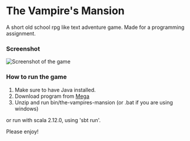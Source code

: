 # The Vampire's Mansion
A short old school rpg like text adventure game. Made for a programming assignment.

### Screenshot
![Screenshot of the game](https://github.com/voxlz/The-Vampires-Mansion/blob/master/screenshot.png?raw=true)

### How to run the game
1. Make sure to have Java installed.
2. Download program from [Mega](https://mega.nz/file/OIhB2SoT#leg9jl59dmpA5T4BW4LlyM-ktrnCM4fQ4cCKWj6ZcO8)
3. Unzip and run bin/the-vampires-mansion (or .bat if you are using windows)

or run with scala 2.12.0, using 'sbt run'.

Please enjoy!
